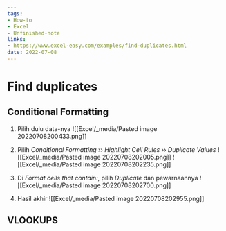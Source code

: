 ```yaml
---
tags:
- How-to
- Excel
- Unfinished-note
links:
- https://www.excel-easy.com/examples/find-duplicates.html
date: 2022-07-08
---
```


# Find duplicates

## Conditional Formatting

1. Pilih dulu data-nya
![[Excel/_media/Pasted image 20220708200433.png]]

2. Pilih _Conditional Formatting_ ›› _Highlight Cell Rules_ ›› _Duplicate Values_
![[Excel/_media/Pasted image 20220708202005.png]]
![[Excel/_media/Pasted image 20220708202235.png]]
3. Di _Format cells that contain:_, pilih _Duplicate_ dan pewarnaannya
![[Excel/_media/Pasted image 20220708202700.png]]


4. Hasil akhir
![[Excel/_media/Pasted image 20220708202955.png]]



## VLOOKUPS


